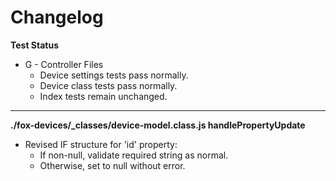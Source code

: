# Changelog

**Test Status**
* G - Controller Files
	* Device settings tests pass normally.
	* Device class tests pass normally.
	* Index tests remain unchanged.

---

**./fox-devices/_classes/device-model.class.js handlePropertyUpdate**
* Revised IF structure for 'id' property:
	* If non-null, validate required string as normal.
	* Otherwise, set to null without error.
